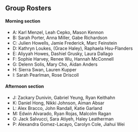 ## Group Rosters

#### Morning section
- A: Karl Menzel, Leah Cepko, Mason Kennon
- B: Sarah Porter, Anna Miller, Gabe Richardson
- C: Julien Howells, Jamie Frederick, Marc Feinstein
- D: Kathryn Loukes, (Grace Haley), Raphaela Hsu-Flanders
- E: Aliyyah Howes, Dashiel Grusky, Laura Dallago
- F: Sophie Harvey, Renee Wu, Hannah McConnell
- G: Delenn Solis, Mary Cho, Aidan Anders
- H: Sierra Swan, Lauren Kupper
- I: Sarah Pearlman, Rose Driscoll

#### Afternoon section
- J: Zackary Dunivin, Gabriel Yeung, Ryan Keithahn
- K: Daniel Hong, Nikki Johnson, Aiman Absar
- L: Alex Bracco, John Randall, Katie Garland
- M: Edwin Alvarado, Ryan Rojas, Malcolm Ragan
- O: Jack Salvucci, Sara Atiyeh, Haley Leatherman
- P: Alexandra Gomez-Lacayo, Carolyn Cole, Jiahui Wei